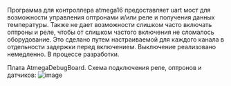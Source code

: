 Программа для контроллера atmega16 предоставляет uart мост для возможности управления
оптронами и/или реле и получения данных температуры. Также не дает возможности слишком часто 
включать оптроны и реле, чтобы от слишком частого включения не сломалось оборудование. Это сделано
путем настраиваемой для каждого канала в отдельности задержки перед включением. Выключение реализовано немедленно.
В процессе разработки. 

Плата AtmegaDebugBoard. Схема подключения реле, оптронов и датчиков:
![image](https://github.com/user-attachments/assets/4167a024-93a4-4a80-b9a8-e8c8163609b1)

